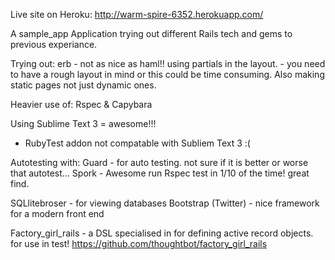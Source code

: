 Live site on Heroku: http://warm-spire-6352.herokuapp.com/

A sample_app  Application trying out different Rails tech and gems to previous experiance.


Trying out: 
erb  - not as nice as haml!!
using partials in the layout. - you need to have a rough layout in mind or this could be time consuming. 
Also making static pages not just dynamic ones.

Heavier use of:  Rspec & Capybara

Using Sublime Text 3 = awesome!!!
- RubyTest addon not compatable with Subliem Text 3   :(

Autotesting with:
Guard - for auto testing. not sure if it is better or worse that autotest...
Spork - Awesome  run Rspec test in 1/10 of the time! great find.

SQLlitebroser  - for viewing databases
Bootstrap (Twitter) - nice framework for a modern front end

Factory_girl_rails - a DSL specialised in for defining active record objects. for use in test!
https://github.com/thoughtbot/factory_girl_rails